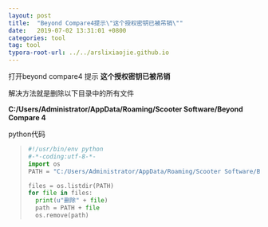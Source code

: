 ```yaml
---
layout: post
title:  "Beyond Compare4提示\"这个授权密钥已被吊销\""
date:   2019-07-02 13:31:01 +0800
categories: tool
tag: tool
typora-root-url: ../../arslixiaojie.github.io
---
```




打开beyond compare4 提示 **这个授权密钥已被吊销**

解决方法就是删除以下目录中的所有文件

**C:/Users/Administrator/AppData/Roaming/Scooter Software/Beyond Compare 4**

python代码

> ```python
> #!/usr/bin/env python
> #-*-coding:utf-8-*-
> import os
> PATH = "C:/Users/Administrator/AppData/Roaming/Scooter Software/Beyond Compare 4/"
> 
> files = os.listdir(PATH)
> for file in files:
> 	print(u"删除" + file)
> 	path = PATH + file
> 	os.remove(path)
> ```
>
> 

